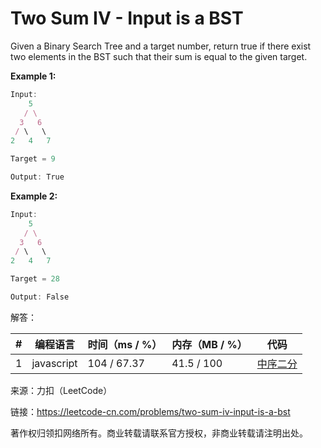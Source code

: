 # Two Sum IV - Input is a BST

Given a Binary Search Tree and a target number, return true if there exist two elements in the BST such that their sum is equal to the given target.

**Example 1:**

``` javascript
Input:
    5
   / \
  3   6
 / \   \
2   4   7

Target = 9

Output: True
```

**Example 2:**

``` javascript
Input:
    5
   / \
  3   6
 / \   \
2   4   7

Target = 28

Output: False
```

解答：

**#**|**编程语言**|**时间（ms / %）**|**内存（MB / %）**|**代码**
--|--|--|--|--
1|javascript|104 / 67.37|41.5 / 100|[中序二分](./javascript/ac_v1.js)

来源：力扣（LeetCode）

链接：https://leetcode-cn.com/problems/two-sum-iv-input-is-a-bst

著作权归领扣网络所有。商业转载请联系官方授权，非商业转载请注明出处。
